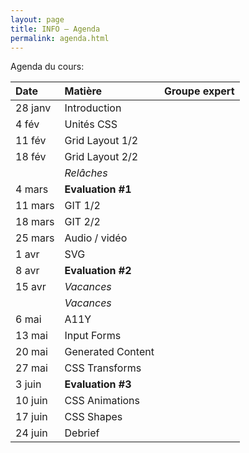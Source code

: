```yaml
---
layout: page
title: INFO – Agenda
permalink: agenda.html
---
```


Agenda du cours:


| Date    | Matière           | Groupe expert     |
|:------- |:----------------- |:----------------- |
| 28 janv | Introduction      |                   |
|  4 fév  | Unités CSS        |                   |
| 11 fév  | Grid Layout 1/2   |                   |
| 18 fév  | Grid Layout 2/2   |                   |
|         | *Relâches*        |                   |
|  4 mars | **Evaluation #1** |                   |
| 11 mars | GIT 1/2           |                   |
| 18 mars | GIT 2/2           |                   |
| 25 mars | Audio / vidéo     |      |
|  1 avr  | SVG               |     |
|  8 avr  | **Evaluation #2** |     |
| 15 avr  | *Vacances*          |                   |
|         | *Vacances*          |                   |
|  6 mai  | A11Y              |     |
| 13 mai  | Input Forms       |      |
| 20 mai  | Generated Content |     |
| 27 mai  | CSS Transforms    |      |
|  3 juin | **Evaluation #3**     |                   |
| 10 juin | CSS Animations    |      |
| 17 juin | CSS Shapes        |                   |
| 24 juin | Debrief           |                   |



